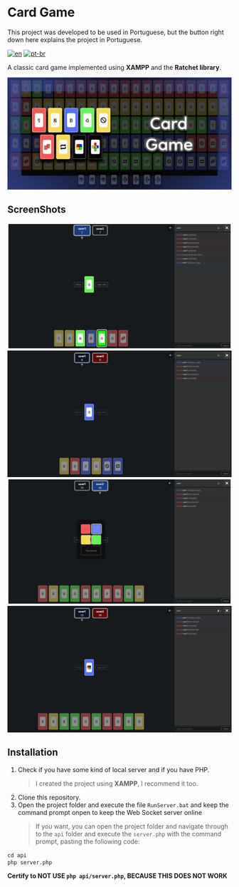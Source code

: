 # Card Game

This project was developed to be used in Portuguese, but the button right down here explains the project in Portuguese.

[![en](https://img.shields.io/badge/lang-en-red.svg)](https://github.com/GiovanniEliasDaRosa/Card-Game/blob/main/README.md)
[![pt-br](https://img.shields.io/badge/lang-pt--br-green.svg)](https://github.com/GiovanniEliasDaRosa/Card-Game/blob/main/README.pt-br.md)

A classic card game implemented using **XAMPP** and the **Ratchet library**.

![Cover image](https://raw.githubusercontent.com/GiovanniEliasDaRosa/Card-Game/main/Card.png)

## ScreenShots

![Image 1 of the game](https://raw.githubusercontent.com/GiovanniEliasDaRosa/Card-Game/main/readmeimg/image1.png)
![Image 2 of the game](https://raw.githubusercontent.com/GiovanniEliasDaRosa/Card-Game/main/readmeimg/image2.png)
![Image 3 of the game](https://raw.githubusercontent.com/GiovanniEliasDaRosa/Card-Game/main/readmeimg/image3.png)
![Image 4 of the game](https://raw.githubusercontent.com/GiovanniEliasDaRosa/Card-Game/main/readmeimg/image4.png)

## Installation

1. Check if you have some kind of local server and if you have PHP.
   > I created the project using **XAMPP**, I recommend it too.
2. Clone this repository.
3. Open the project folder and execute the file `RunServer.bat` and keep the command prompt onpen to keep the Web Socket server online
   > If you want, you can open the project folder and navigate through to the `api` folder and execute the `server.php` with the command prompt, pasting the following code:

```shell
cd api
php server.php
```

**Certify to NOT USE `php api/server.php`, BECAUSE THIS DOES NOT WORK**
